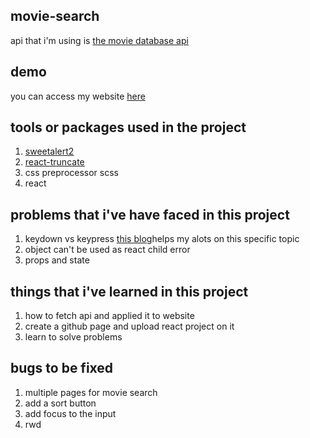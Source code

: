 ## movie-search


api that i'm using is [the movie database api](https://developers.themoviedb.org/3)

## demo

you can access my website [here](https://0529bill.github.io/movie-search/)

## tools or packages used in the project

1. [sweetalert2](https://www.npmjs.com/package/sweetalert2)
2. [react-truncate](https://www.npmjs.com/package/react-truncate)
3. css preprocessor scss
4. react


## problems that i've have faced in this project

1. keydown vs keypress
   [this blog](https://blog.techbridge.cc/2019/03/23/react-keyboard-event/)helps my alots on this specific topic
2. object can't be used as react child error
3. props and state


## things that i've learned in this project

1. how to fetch api and applied it to website
2. create a github page and upload react project on it
3. learn to solve problems




## bugs to be fixed

1. multiple pages for movie search
2. add a sort button
3. add focus to the input
4. rwd


